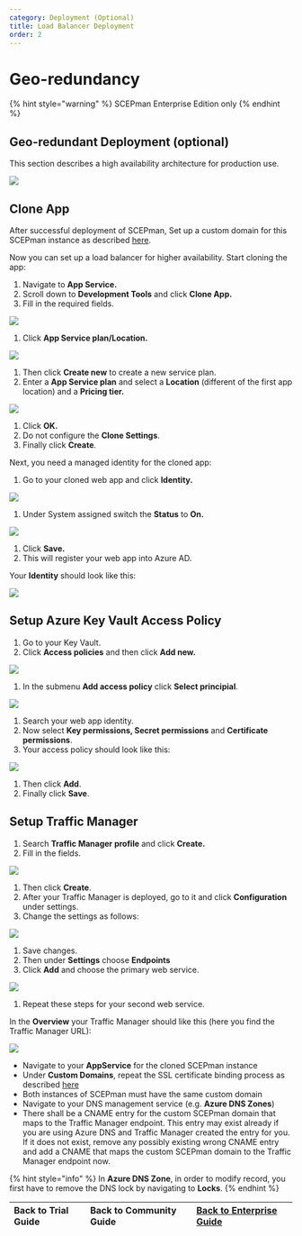 ```yaml
---
category: Deployment (Optional)
title: Load Balancer Deployment
order: 2
---
```


# Geo-redundancy

{% hint style="warning" %}
SCEPman Enterprise Edition only
{% endhint %}

## Geo-redundant Deployment \(optional\)

This section describes a high availability architecture for production use.

![](../../.gitbook/assets/scepman_loadbalancer1%20%282%29.png)

## Clone App

After successful deployment of SCEPman, Set up a custom domain for this SCEPman instance as described [here](custom-domain.md).

Now you can set up a load balancer for higher availability. Start cloning the app:

1. Navigate to **App Service.** 
2. Scroll down to **Development Tools** and click **Clone App.** 
3. Fill in the required fields.

![](../../.gitbook/assets/scepman_cloneapp1%20%282%29.png)

1. Click **App Service plan/Location.**

![](../../.gitbook/assets/scepman_cloneapp2%20%282%29%20%282%29%20%282%29%20%282%29%20%282%29%20%282%29%20%282%29%20%282%29%20%282%29%20%282%29%20%282%29%20%281%29%20%282%29.png)

1. Then click **Create new** to create a new service plan.
2. Enter a **App Service plan** and select a **Location** \(different of the first app location\) and a **Pricing tier.**

![](../../.gitbook/assets/scepman_cloneapp3%20%281%29.png)

1. Click **OK.**
2. Do not configure the **Clone Settings**.
3. Finally click **Create**.

Next, you need a managed identity for the cloned app:

1. Go to your cloned web app and click **Identity.**

![](../../.gitbook/assets/scepman_identity1%20%282%29%20%282%29%20%282%29%20%282%29%20%282%29%20%282%29%20%282%29%20%282%29%20%282%29%20%282%29%20%282%29%20%282%29%20%282%29%20%282%29.png)

1. Under System assigned switch the **Status** to **On.**

![](../../.gitbook/assets/scepman_identity2%20%282%29%20%282%29%20%282%29%20%282%29%20%282%29%20%282%29%20%282%29%20%282%29%20%282%29%20%282%29%20%282%29%20%282%29%20%282%29%20%282%29%20%281%29.png)

1. Click **Save.**
2. This will register your web app into Azure AD.

Your **Identity** should look like this:

![](../../.gitbook/assets/scepman_identity3%20%282%29%20%282%29%20%282%29%20%282%29%20%282%29%20%282%29%20%282%29%20%282%29%20%282%29%20%282%29%20%282%29%20%282%29%20%282%29%20%282%29.png)

## Setup Azure Key Vault Access Policy

1. Go to your Key Vault. 
2. Click **Access policies** and then click **Add new.**

![](../../.gitbook/assets/scepman_keyvault1%20%282%29.png)

1. In the submenu **Add access policy** click **Select principial**.

![](../../.gitbook/assets/scepman_keyvault2%20%282%29.png)

1. Search your web app identity.
2. Now select **Key permissions, Secret permissions** and **Certificate permissions**.
3. Your access policy should look like this:

![](../../.gitbook/assets/scepman_keyvault3%20%281%29.png)

1. Then click **Add**.
2. Finally click **Save**.

## Setup Traffic Manager

1. Search **Traffic Manager profile** and click **Create.** 
2. Fill in the fields.

![](../../.gitbook/assets/scepman_trafficmanager1%20%282%29%20%282%29%20%282%29%20%282%29%20%282%29%20%282%29%20%282%29%20%282%29%20%282%29%20%282%29%20%282%29%20%282%29%20%282%29%20%282%29.png)

1. Then click **Create**.
2. After your Traffic Manager is deployed, go to it and click **Configuration** under settings.
3. Change the settings as follows:

![](../../.gitbook/assets/scepman_trafficmanager2%20%282%29%20%282%29%20%282%29%20%282%29%20%282%29%20%282%29%20%282%29%20%282%29%20%282%29%20%282%29%20%282%29%20%282%29%20%282%29%20%282%29.png)

1. Save changes.
2. Then under **Settings** choose **Endpoints**
3. Click **Add** and choose the primary web service.

![](../../.gitbook/assets/scepman_trafficmanager3.png)

1. Repeat these steps for your second web service.  

In the **Overview** your Traffic Manager should like this \(here you find the Traffic Manager URL\):

![](../../.gitbook/assets/scepman_trafficmanager4%20%281%29.png)

* Navigate to your **AppService** for the cloned SCEPman instance
* Under **Custom Domains**, repeat the SSL certificate binding process as described [here](https://docs.scepman.com/scepman-configuration/optional/custom-domain#SSL-Binding)
* Both instances of SCEPman must have the same custom domain
* Navigate to your DNS management service \(e.g. **Azure DNS Zones**\)
* There shall be a CNAME entry for the custom SCEPman domain that maps to the Traffic Manager endpoint. This entry may exist already if you are using Azure DNS and Traffic Manager created the entry for you. If it does not exist, remove any possibly existing wrong CNAME entry and add a CNAME that maps the custom SCEPman domain to the Traffic Manager endpoint now.

{% hint style="info" %}
In **Azure DNS Zone**, in order to modify record, you first have to remove the DNS lock by navigating to **Locks**.
{% endhint %}

| Back to Trial Guide | Back to Community Guide | ​[Back to Enterprise Guide​](../../scepman-deployment/enterprise-guide.md#step-10-configure-geo-redundancy-optional) |
| :--- | :--- | :--- |


